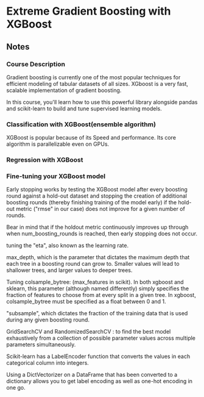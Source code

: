 # Extreme Gradient Boosting with XGBoost

## Notes

### Course Description

Gradient boosting is currently one of the most popular techniques for efficient modeling of tabular datasets of all sizes. XGboost is a very fast, scalable implementation of gradient boosting.

In this course, you'll learn how to use this powerful library alongside pandas and scikit-learn to build and tune supervised learning models.

### Classification with XGBoost(ensemble algorithm)

XGBoost is popular because of its Speed and performance. Its core algorithm is parallelizable even on GPUs.

### Regression with XGBoost


### Fine-tuning your XGBoost model

Early stopping works by testing the XGBoost model after every boosting round against a hold-out dataset and stopping the creation of additional boosting rounds (thereby finishing training of the model early) if the hold-out metric ("rmse" in our case) does not improve for a given number of rounds.

Bear in mind that if the holdout metric continuously improves up through when num_boosting_rounds is reached, then early stopping does not occur.

tuning the "eta", also known as the learning rate.

max_depth, which is the parameter that dictates the maximum depth that each tree in a boosting round can grow to. Smaller values will lead to shallower trees, and larger values to deeper trees.

Tuning colsample_bytree: (max_features in scikit). In both xgboost and sklearn, this parameter (although named differently) simply specifies the fraction of features to choose from at every split in a given tree. In xgboost, colsample_bytree must be specified as a float between 0 and 1.

"subsample", which dictates the fraction of the training data that is used during any given boosting round. 

GridSearchCV and RandomizedSearchCV : to find the best model exhaustively from a collection of possible parameter values across multiple parameters simultaneously.

 Scikit-learn has a LabelEncoder function that converts the values in each categorical column into integers. 

 Using a DictVectorizer on a DataFrame that has been converted to a dictionary allows you to get label encoding as well as one-hot encoding in one go.
